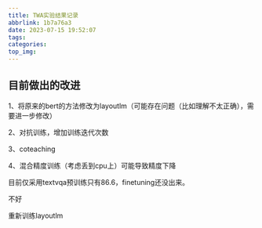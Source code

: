 ```yaml
---
title: TWA实验结果记录
abbrlink: 1b7a76a3
date: 2023-07-15 19:52:07
tags:
categories:
top_img:
---
```


## 目前做出的改进

1、将原来的bert的方法修改为layoutlm（可能存在问题（比如理解不太正确），需要进一步修改）

2、对抗训练，增加训练迭代次数

3、coteaching

4、混合精度训练（考虑丢到cpu上）可能导致精度下降



目前仅采用textvqa预训练只有86.6，finetuning还没出来。

不好

重新训练layoutlm